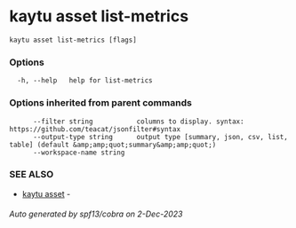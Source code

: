 # kaytu asset list-metrics



```
kaytu asset list-metrics [flags]
```

### Options

```
  -h, --help   help for list-metrics
```

### Options inherited from parent commands

```
      --filter string           columns to display. syntax: https://github.com/teacat/jsonfilter#syntax
      --output-type string      output type [summary, json, csv, list, table] (default &amp;amp;quot;summary&amp;amp;quot;)
      --workspace-name string   
```

### SEE ALSO

* [kaytu asset](kaytu_asset)	 - 

###### Auto generated by spf13/cobra on 2-Dec-2023
